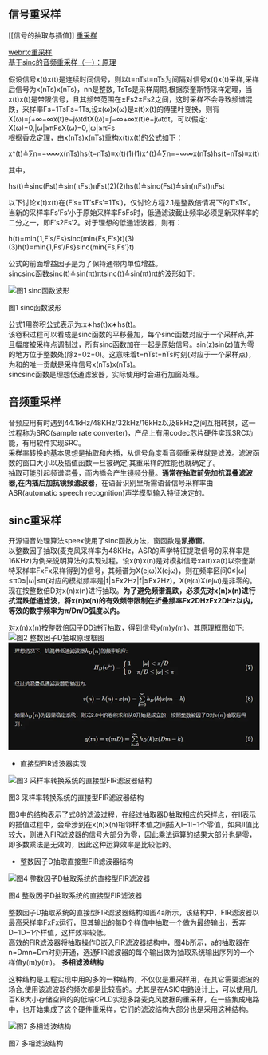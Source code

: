 ## 信号重采样  
[[信号的抽取与插值]]
[重采样](https://shichaog1.gitbooks.io/hand-book-of-speech-enhancement-and-recognition/content/chapter2.html#)  

[webrtc重采样](https://xjsxjtu.github.io/2017-07-08/LearningWebRTC-audio_resample/)  
[基于sinc的音频重采样（一）：原理](https://www.cnblogs.com/talkaudiodev/p/14395528.html)

假设信号x(t)x(t)是连续时间信号，则以t=nTst=nTs为间隔对信号x(t)x(t)采样,采样后信号为x(nTs)x(nTs)，nn是整数, TsTs是采样周期,根据奈奎斯特采样定理，当x(t)x(t)是带限信号，且其频带范围在±Fs2±Fs2之间，这时采样不会导致频谱混跌，采样率Fs=1TsFs=1Ts,设x(ω)x(ω)是x(t)x(t)的傅里叶变换，则有X(ω)=∫+∞−∞x(t)e−jωtdtX(ω)=∫−∞+∞x(t)e−jωtdt，可以假定:  
X(ω)=0,|ω|≥πFsX(ω)=0,|ω|≥πFs  
根据香龙定理，由x(nTs)x(nTs)重构x(t)x(t)的公式如下：

x^(t)≜∑n=−∞∞x(nTs)hs(t−nTs)≡x(t)(1)(1)x^(t)≜∑n=−∞∞x(nTs)hs(t−nTs)≡x(t)

其中，

hs(t)≜sinc(Fst)≜sin(πFst)πFst(2)(2)hs(t)≜sinc(Fst)≜sin(πFst)πFst

以下讨论x(t)x(t)在(F′s=1T′sFs′=1Ts′)，仅讨论方程2.1是整数倍情况下的T′sTs′。  
当新的采样率Fs′Fs′小于原始采样率FsFs时，低通滤波截止频率必须是新采样率的二分之一，即F′s2Fs′2。对于理想的低通滤波器，则有：

h(t)=min{1,F′s/Fs}sinc(min{Fs,F′s}t)(3)(3)h(t)=min{1,Fs′/Fs}sinc(min{Fs,Fs′}t)

公式的前面增益因子是为了保持通带内单位增益。  
sincsinc函数sinc(t)≜sin(πt)πtsinc(t)≜sin(πt)πt的波形如下:

![图1 sinc函数波形](https://shichaog1.gitbooks.io/hand-book-of-speech-enhancement-and-recognition/content/assets/sinc.png)

图1 sinc函数波形

公式1用卷积公式表示为:x∗hs(t)x∗hs(t)。  
该卷积过程可以看成是sinc函数的平移叠加，每个sinc函数对应于一个采样点,并且幅度被采样点调制过，所有sinc函数加在一起是原始信号。sin(z)sin(z)值为零的地方位于整数处(除z=0z=0)。这意味着t=nTst=nTs时刻(对应于一个采样点)，为和的唯一贡献是采样信号x(nTs)x(nTs)。  
sincsinc函数是理想低通滤波器，实际使用时会进行加窗处理。
## 音频重采样

音频应用有时遇到44.1kHz/48KHz/32kHz/16kHz以及8kHz之间互相转换，这一过程称为SRC(sample rate converter)，产品上有用codec芯片硬件实现SRC功能，有用软件实现SRC。  
采样率转换的基本思想是抽取和内插，从信号角度看音频重采样就是滤波。滤波函数的窗口大小以及插值函数一旦被确定,其重采样的性能也就确定了。  
抽取可能引起频谱混叠，而内插会产生镜频分量。**通常在抽取前先加抗混叠滤波器,在内插后加抗镜频滤波器**，在语音识别里所需语音信号采样率由ASR(automatic speech recognition)声学模型输入特征决定的。
## sinc重采样

开源语音处理算法speex使用了sinc函数方法，窗函数是**凯撒窗**。  
以整数因子抽取(麦克风采样率为48KHz，ASR的声学特征提取信号的采样率是16KHz)为例来说明算法的实现过程。设x(n)x(n)是对模拟信号xa(t)xa(t)以奈奎斯特采样率FxFx采样得到的信号，其频谱为X(ejω)X(ejω)，则在频率区间0≤|ω|≤π0≤|ω|≤π(对应的模拟频率是|f|≤Fx2Hz|f|≤Fx2Hz)，X(ejω)X(ejω)是非零的。现在按整数倍D对x(n)x(n)进行抽取。**为了避免频谱混跌，必须先对x(n)x(n)进行抗混跌低通滤波**，**将x(n)x(n)的有效频带限制在折叠频率Fx2DHzFx2DHz以内，等效的数字频率为π/Dπ/D弧度以内。**

对x(n)x(n)按整数倍因子DD进行抽取，得到信号y(m)y(m)。其原理框图如下:  
![图2 整数因子D抽取原理框图](https://shichaog1.gitbooks.io/hand-book-of-speech-enhancement-and-recognition/content/assets/down_sample.png) 
![image](https://raw.githubusercontent.com/andyye1999/image-hosting/master/20220524/image.1gauf3qv11gg.webp)
-   直接型FIR滤波器实现

![图3 采样率转换系统的直接型FIR滤波器结构](https://shichaog1.gitbooks.io/hand-book-of-speech-enhancement-and-recognition/content/assets/dir_fir_down.png)

图3 采样率转换系统的直接型FIR滤波器结构

图3中的结构表示了式8的滤波过程，在经过抽取器D抽取相应的采样点，在II表示的插值过程中，会牵涉到在x(n)x(n)相邻样本值之间插入I−1I−1个零值，如果II值比较大，则进入FIR滤波器的信号大部分为零，因此乘法运算的结果大部分也是零，即多数乘法是无效的，因此这种运算效率是比较低的。

-   整数因子D抽取直接型FIR滤波器结构

![图4 整数因子D抽取系统的直接型FIR滤波器](https://shichaog1.gitbooks.io/hand-book-of-speech-enhancement-and-recognition/content/assets/D_FIR.png)

图4 整数因子D抽取系统的直接型FIR滤波器

整数因子D抽取系统的直接型FIR滤波器结构如图4a所示，该结构中，FIR滤波器以最高采样率FxFx运行，但其输出的每D个样值中抽取一个做为最终输出，丢弃D−1D−1个样值，这样效率较低。  
高效的FIR滤波器将抽取操作D嵌入FIR滤波器结构中，图4b所示，a的抽取器在n=Dmn=Dm时刻开通，选通FIR滤波器的每个输出做为抽取系统输出序列的一个样值y(m)y(m)。
**多相滤波结构**

这种结构是工程实现中用的多的一种结构，不仅仅是重采样用，在其它需要滤波的场合,使用该滤波器的频次都是比较高的。尤其是在ASIC电路设计上，可以使用几百KB大小存储空间的的低端CPLD实现多路麦克风数据的重采样，在一些集成电路中，也开始集成了这个硬件重采样，它们的滤波结构大部分也是采用这种结构。

![图7 多相滤波结构](https://shichaog1.gitbooks.io/hand-book-of-speech-enhancement-and-recognition/content/assets/polyphase_fir.png)

图7 多相滤波结构